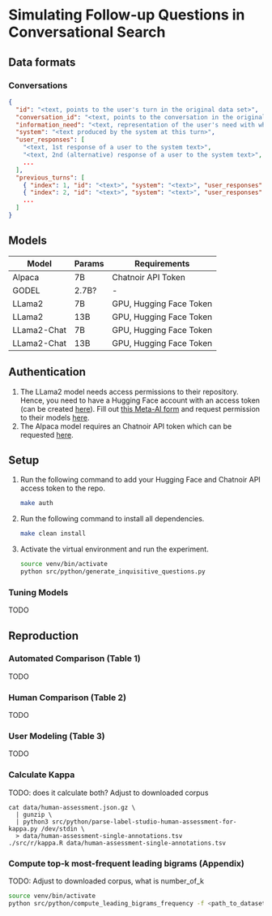# Simulating Follow-up Questions in Conversational Search

## Data formats

### Conversations

```json lines
{
  "id": "<text, points to the user's turn in the original data set>",
  "conversation_id": "<text, points to the conversation in the original data set>",
  "information_need": "<text, representation of the user's need with which they started the conversation>",
  "system": "<text produced by the system at this turn>",
  "user_responses": [
    "<text, 1st response of a user to the system text>",
    "<text, 2nd (alternative) response of a user to the system text>",
    ...
  ],
  "previous_turns": [
    { "index": 1, "id": "<text>", "system": "<text>", "user_responses": ["<text>" ,"<text>" ] },
    { "index": 2, "id": "<text>", "system": "<text>", "user_responses": ["<text>" ,"<text>" ] },
    ...
  ]
}
```

## Models

| Model       | Params | Requirements            |
|-------------|--------|-------------------------|
| Alpaca      | 7B     | Chatnoir API Token      |
| GODEL       | 2.7B?  | -                       |
| LLama2      | 7B     | GPU, Hugging Face Token | 
| LLama2      | 13B    | GPU, Hugging Face Token | 
| LLama2-Chat | 7B     | GPU, Hugging Face Token | 
| LLama2-Chat | 13B    | GPU, Hugging Face Token |  

## Authentication

1. The LLama2 model needs access permissions to their repository.
   Hence, you need to have a Hugging Face account with an access token (can be
   created [here](https://huggingface.co/settings/tokens)).
   Fill out [this Meta-AI form](https://ai.meta.com/resources/models-and-libraries/llama-downloads/) and request
   permission
   to their models [here](https://huggingface.co/meta-llama/Llama-2-7b-hf).
2. The Alpaca model requires an Chatnoir API token which can be requested [here](https://www.chatnoir.eu/apikey).

## Setup

1. Run the following command to add your Hugging Face and Chatnoir API access token to the repo.
    ```bash
    make auth
    ```
2. Run the following command to install all dependencies.
   ```bash
   make clean install
   ```
3. Activate the virtual environment and run the experiment.
   ```bash
   source venv/bin/activate
   python src/python/generate_inquisitive_questions.py
   ```

### Tuning Models

TODO

## Reproduction

### Automated Comparison (Table 1)

TODO

### Human Comparison (Table 2)

TODO

### User Modeling (Table 3)

TODO

### Calculate Kappa

TODO: does it calculate both? Adjust to downloaded corpus

```
cat data/human-assessment.json.gz \
  | gunzip \
  | python3 src/python/parse-label-studio-human-assessment-for-kappa.py /dev/stdin \
  > data/human-assessment-single-annotations.tsv
./src/r/kappa.R data/human-assessment-single-annotations.tsv 
```

### Compute top-k most-frequent leading bigrams (Appendix)

TODO: Adjust to downloaded corpus, what is number_of_k

```bash
source venv/bin/activate
python src/python/compute_leading_bigrams_frequency -f <path_to_dataset> -k <number_of_k>
```
